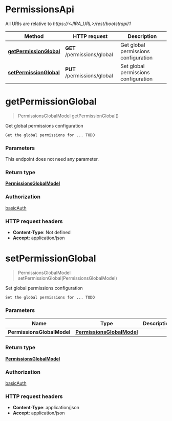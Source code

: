 # PermissionsApi

All URIs are relative to *https://&lt;JIRA_URL&gt;/rest/bootstrapi/1*

| Method | HTTP request | Description |
|------------- | ------------- | -------------|
| [**getPermissionGlobal**](PermissionsApi.md#getPermissionGlobal) | **GET** /permissions/global | Get global permissions configuration |
| [**setPermissionGlobal**](PermissionsApi.md#setPermissionGlobal) | **PUT** /permissions/global | Set global permissions configuration |


<a name="getPermissionGlobal"></a>
# **getPermissionGlobal**
> PermissionsGlobalModel getPermissionGlobal()

Get global permissions configuration

    Get the global permissions for ... TODO

### Parameters
This endpoint does not need any parameter.

### Return type

[**PermissionsGlobalModel**](../Models/PermissionsGlobalModel.md)

### Authorization

[basicAuth](../README.md#basicAuth)

### HTTP request headers

- **Content-Type**: Not defined
- **Accept**: application/json

<a name="setPermissionGlobal"></a>
# **setPermissionGlobal**
> PermissionsGlobalModel setPermissionGlobal(PermissionsGlobalModel)

Set global permissions configuration

    Set the global permissions for ... TODO

### Parameters

|Name | Type | Description  | Notes |
|------------- | ------------- | ------------- | -------------|
| **PermissionsGlobalModel** | [**PermissionsGlobalModel**](../Models/PermissionsGlobalModel.md)|  | |

### Return type

[**PermissionsGlobalModel**](../Models/PermissionsGlobalModel.md)

### Authorization

[basicAuth](../README.md#basicAuth)

### HTTP request headers

- **Content-Type**: application/json
- **Accept**: application/json

